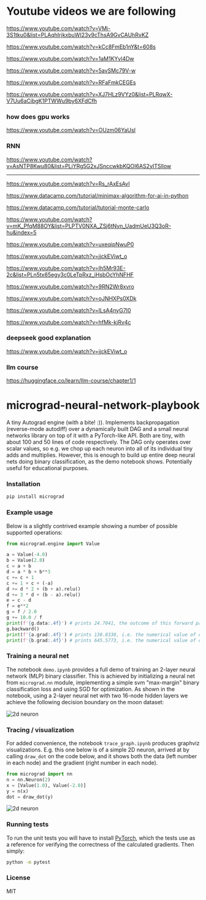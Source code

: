 # Youtube videos we are following 

https://www.youtube.com/watch?v=VMj-3S1tku0&list=PLAqhIrjkxbuWI23v9cThsA9GvCAUhRvKZ


https://www.youtube.com/watch?v=kCc8FmEb1nY&t=608s


https://www.youtube.com/watch?v=1aM1KYvl4Dw


https://www.youtube.com/watch?v=5avSMc79V-w


https://www.youtube.com/watch?v=RFaFmkCEGEs


https://www.youtube.com/watch?v=XJ7HLz9VYz0&list=PLRqwX-V7Uu6aCibgK1PTWWu9by6XFdCfh


### how does gpu works

https://www.youtube.com/watch?v=OUzm06YaUsI


### RNN

https://www.youtube.com/watch?v=AsNTP8Kwu80&list=PLjYRg5G2xJSnccwkbKQOI6AS2yITSllow


----------------------------------------------------------------------------

https://www.youtube.com/watch?v=Rs_rAxEsAvI


https://www.datacamp.com/tutorial/minimax-algorithm-for-ai-in-python


https://www.datacamp.com/tutorial/tutorial-monte-carlo


https://www.youtube.com/watch?v=mK_PfqM88OY&list=PLPTV0NXA_ZSj6tNyn_UadmUeU3Q3oR-hu&index=5


https://www.youtube.com/watch?v=uxeqipNwuP0


https://www.youtube.com/watch?v=jjckEViwt_o


https://www.youtube.com/watch?v=Ih5Mr93E-2c&list=PLn5tx65egy3c0LeTpRxz_iHsbOcYhNFHF


https://www.youtube.com/watch?v=9RN2Wr8xvro


https://www.youtube.com/watch?v=oJNHXPs0XDk


https://www.youtube.com/watch?v=ILsA4nyG7I0


https://www.youtube.com/watch?v=hfMk-kjRv4c


### deepseek good explanation

https://www.youtube.com/watch?v=jjckEViwt_o

### llm course

https://huggingface.co/learn/llm-course/chapter1/1


# micrograd-neural-network-playbook

A tiny Autograd engine (with a bite! :)). Implements backpropagation (reverse-mode autodiff) over a dynamically built DAG and a small neural networks library on top of it with a PyTorch-like API. Both are tiny, with about 100 and 50 lines of code respectively. The DAG only operates over scalar values, so e.g. we chop up each neuron into all of its individual tiny adds and multiplies. However, this is enough to build up entire deep neural nets doing binary classification, as the demo notebook shows. Potentially useful for educational purposes.

### Installation

```bash
pip install micrograd
```

### Example usage

Below is a slightly contrived example showing a number of possible supported operations:

```python
from micrograd.engine import Value

a = Value(-4.0)
b = Value(2.0)
c = a + b
d = a * b + b**3
c += c + 1
c += 1 + c + (-a)
d += d * 2 + (b + a).relu()
d += 3 * d + (b - a).relu()
e = c - d
f = e**2
g = f / 2.0
g += 10.0 / f
print(f'{g.data:.4f}') # prints 24.7041, the outcome of this forward pass
g.backward()
print(f'{a.grad:.4f}') # prints 138.8338, i.e. the numerical value of dg/da
print(f'{b.grad:.4f}') # prints 645.5773, i.e. the numerical value of dg/db
```

### Training a neural net

The notebook `demo.ipynb` provides a full demo of training an 2-layer neural network (MLP) binary classifier. This is achieved by initializing a neural net from `micrograd.nn` module, implementing a simple svm "max-margin" binary classification loss and using SGD for optimization. As shown in the notebook, using a 2-layer neural net with two 16-node hidden layers we achieve the following decision boundary on the moon dataset:

![2d neuron](moon_mlp.png)

### Tracing / visualization

For added convenience, the notebook `trace_graph.ipynb` produces graphviz visualizations. E.g. this one below is of a simple 2D neuron, arrived at by calling `draw_dot` on the code below, and it shows both the data (left number in each node) and the gradient (right number in each node).

```python
from micrograd import nn
n = nn.Neuron(2)
x = [Value(1.0), Value(-2.0)]
y = n(x)
dot = draw_dot(y)
```

![2d neuron](gout.svg)

### Running tests

To run the unit tests you will have to install [PyTorch](https://pytorch.org/), which the tests use as a reference for verifying the correctness of the calculated gradients. Then simply:

```bash
python -m pytest
```

### License

MIT

